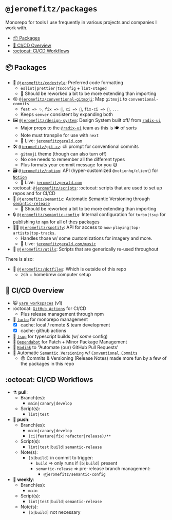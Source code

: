 # `@jeromefitz/packages`

Monorepo for tools I use frequently in various projects and companies I work with.

- [📦️ Packages](#%EF%B8%8F-packages)
- [👷️ CI/CD Overview](#%EF%B8%8F-packages)
- [:octocat: CI/CD Workflows](#%EF%B8%8F-ci)

## 📦️ Packages

- 💅️ [`@jeromefitz/codestyle`](https://github.com/JeromeFitz/packages/tree/main/packages/codestyle): Preferred code formatting
  - `eslint|prettier|tsconfig` + `lint-staged`
  - 📝️ Should be reworked a bit to be more extending than importing
- 😜️ [`@jeromefitz/conventional-gitmoji`](https://github.com/JeromeFitz/packages/tree/main/packages/conventional-gitmoji): Map `gitmoji` to `conventional-commits`
  - `feat => ✨️`, `fix => 🐛️`, `ci => 👷️`, `fix-ci => 💚️`, `...`
  - Keeps `semver` consistent by expanding both
- 🖼️ [`@jeromefitz/design-system`](https://github.com/JeromeFitz/packages/tree/main/packages/design-system): Design System built off/ from [`radix-ui`](https://www.radix-ui.com)
  - Major props to the [`@radix-ui`](https://github.com/radix-ui) team as this is 🍽️ of sorts
  - Note must transpile for use with `next`
  - 🚀️ Live: [`jeromefitzgerald.com`](https://jeromefitzgerald.com)
- 🛠️ [`@jeromefitz/git-cz`](https://github.com/JeromeFitz/packages/tree/main/packages/git-cz): cli prompt for conventional commits
  - `gitmoji` theme (though can also turn off)
  - No one needs to remember all the different types
  - Plus formats your commit message for you 😅️
- 🗃️ [`@jeromefitz/notion`](https://github.com/JeromeFitz/packages/tree/main/packages/notion): API (hyper-customized `@notionhq/client`) for [`Notion`](https://www.notion.so)
  - 🚀️ Live: [`jeromefitzgerald.com`](https://jeromefitzgerald.com)
- :octocat: [`@jeromefitz/scripts`](https://github.com/JeromeFitz/packages/tree/main/packages/scripts): :octocat: scripts that are used to set up repos and for CI/CD
- 👷️ [`@jeromefitz/semantic`](https://github.com/JeromeFitz/packages/tree/main/packages/semantic): Automatic Semantic Versioning through [`semantic-release`](https://github.com/semantic-release/semantic-release)
  - 📝️ Should be reworked a bit to be more extending than importing
- 🔒️ [`@jeromefitz/semantic-config`](https://github.com/JeromeFitz/packages/tree/main/packages/semantic-config): Internal configuration for `turbo|tsup` for publishing to `npm` for all of thes packages
- 🧑‍🎤️ [`@jeromefitz/spotify`](https://github.com/JeromeFitz/packages/tree/main/packages/spotify): API for access to `now-playing|top-artists|top-tracks`.
  - Handles those w/ some customizations for imagery and more.
  - 🚀️ Live: [`jeromefitzgerald.com/music`](https://jeromefitzgerald.com/music)
- 🧰️ [`@jeromefitz/utils`](https://github.com/JeromeFitz/packages/tree/main/packages/utils): Scripts that are generically re-used throughout

There is also:

- 💽️ [`@jeromefitz/dotfiles`](https://github.com/JeromeFitz/dotfiles): Which is outside of this repo
  - zsh + homebrew computer setup

## 👷️ CI/CD Overview

- 😺️ [`yarn workspaces`](https://classic.yarnpkg.com/en/docs/cli/workspaces) (v1)
- :octocat: [`GitHub Actions`](https://github.com/features/actions) for CI/CD
  - Plus release management through npm
- 🔺️ [`turbo`](https://github.com/vercel/turborepo) for monorepo management
  - [x] cache: local / remote & team development
  - [x] cache: github actions
- 👷️ [`tsup`](https://github.com/egoist/tsup) for typescript builds (w/ _some_ config)
- 🤖️ [`Dependabot`](https://github.com/dependabot) for Patch + Minor Package Management
- 🤖️ [`Kodiak`](https://kodiakhq.com) to “Automate (our) GitHub Pull Requests’
- 🤖️ Automatic [`Semantic Versioning`](https://semver.org) w/ [`Conventional Commits`](https://www.conventionalcommits.org)
  - 😜️ Commits & Versioning (Release Notes) made more fun by a few of the packages in this repo

## :octocat: CI/CD Workflows

- ⚗️ **pull**:
  - Branch(es):
    - `main|canary|develop`
  - Script(s):
    - `lint|test`
- 🔀️ **push**:
  - Branch(es):
    - `main|canary|develop`
    - `(ci|feature|fix|refactor|release)/**`
  - Script(s):
    - `lint|test|build|semantic-release`
  - Note(s):
    - `[b|build]` in commit to trigger:
      - `build` => only runs if `[b|build]` present
      - `semantic-release` => pre-release branch management:
        - `@jeromefitz/semantic-config`
- 🌃️ **weekly**:
  - Branch(es):
    - `main`
  - Script(s):
    - `lint|test|build|semantic-release`
  - Note(s):
    - `[b|build]` not necessary
